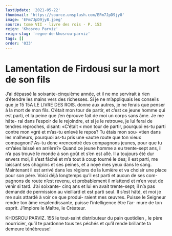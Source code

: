 ```yaml
---
lastUpdate: '2021-05-22'
thumbnail: 'https://source.unsplash.com/EFm7JpD9jy8'
image: 'EFm7JpD9jy8.jpeg'
source: tome VII - livre des rois - P. 153
reign: 'Khosrou Parviz'
reign-slug: 'regne-de-khosrou-parviz'
tags: []
order: '033'
---
```


# Lamentation de Firdousi sur la mort de son fils

J’ai dépassé la soixante-cinquième année, et il ne
me servirait à rien d’étendre les mains vers des richesses. Si je ne m’appliquais les conseils que je
15
15A LE LIVRE DES ROIS.
donne aux autres, je ne ferais que penser à la mort de mon fils. C’était mon tour de partir, et c’est ce
jeune homme qui est parti, et la peine que j’en éprouve fait de moi un corps sans âme. Je me hâte- rai dans l’espoir de le rejoindre, et si je le retrouve, je lui ferai de tendres reproches, disant: «C’était
« mon tour de partir, pourquoi es-tu parti contre mon «gré et m’as-tu enlevé le repos? Tu étais mon sou-
«tien dans les malheurs, pourquoi as-tu pris une «autre route que ton vieux compagnon? As-tu donc
«rencontré des compagnons jeunes, pour que tu «m’aies laissé en arrière?» Quand ce jeune homme
a eu trente-sept ans, il n’a pas trouvé le monde à son goût et s’en est allé. Il a toujours été dur envers
moi, il s’est fâché et m’a tout à coup tourné le des;
il est parti, me laissant ses chagrins et ses peines, et a noyé mes yeux dans le sang.
Maintenant il est arrivé dans les régions de la lumière et va choisir une place pour son père. Voici déjà longtemps qu’il est parti et aucun de ses com- pagnons de route n’est revenu, et probablement il m’attend et m’en veut de venir si tard. J’ai soixante-
cinq ans et lui en avait trente-sept; il n’a pas demandé
de permission au vieillard et est parti seul. Il s’est hâté, et moi je me suis attardé à voir ce que produi- raient mes œuvres. Puisse le Seigneur rendre ton âme resplendissante, puisse l’intelligence être l’ar-
mure de ton esprit. J’implore le Maître, le Créateur.

KHOSROU PARVIZ. 155 le tout-saint distributeur du pain quotidien , le père
nourricier, qu’il te pardonne tous tes péchés et qu’il rende brillante ta demeure ténébreuse!
